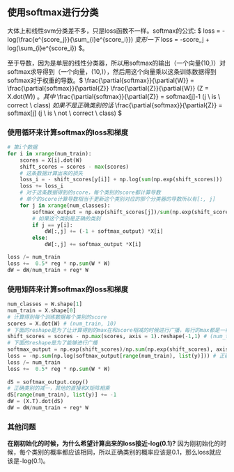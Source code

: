 ## 使用softmax进行分类
大体上和线性svm分类差不多，只是loss函数不一样。softmax的公式: $ loss = -log(\frac{e^{score_j}}{\sum_{i}e^{score_i}}) $变形一下$ loss = -score_j + log(\sum_{i}e^{score_i}) $。

至于导数，因为是单层的线性分类器，所以用softmax的输出（一个向量(10,)）对softmax求导得到（一个向量，(10,)），然后用这个向量乘以这条训练数据得到softmax对于权重的导数。$ \frac{\partial{softmax}}{\partial{W}} = \frac{\partial{softmax}}{\partial{Z}} \frac{\partial{Z}}{\partial{W}} (Z = X.dot(W)) $。其中$ \frac{\partial{softmax}}{\partial{Z}} = softmax[j]-1 (j \ is \ correct \ class) $如果不是正确类别的话$ \frac{\partial{softmax}}{\partial{Z}} = softmax[j] (j \ is \ not \ correct \ class) $


### 使用循环来计算softmax的loss和梯度
```python
# 第i个数据
for i in xrange(num_train):
    scores = X[i].dot(W)
    shift_scores = scores - max(scores)
    # 这条数据计算出来的损失
    loss_i = - shift_scores[y[i]] + np.log(sum(np.exp(shift_scores)))
    loss += loss_i
    # 对于这条数据得到的score，每个类别的score都计算导数
    # 单个的score计算导数相当于更新这个类别对应的那个分类器的导数所以有[:, j]
    for j in xrange(num_classes):
        softmax_output = np.exp(shift_scores[j])/sum(np.exp(shift_scores))
        # 如果这个类别是正确的类别
        if j == y[i]:
            dW[:,j] += (-1 + softmax_output) *X[i] 
        else: 
            dW[:,j] += softmax_output *X[i] 

loss /= num_train 
loss +=  0.5* reg * np.sum(W * W)
dW = dW/num_train + reg* W 
```

### 使用矩阵来计算softmax的loss和梯度
```python
num_classes = W.shape[1]
num_train = X.shape[0]
# 计算得到每个训练数据每个类别的score
scores = X.dot(W) # (num_train, 10)
# 下面的reshape是为了让计算得到的max在和score相减的时候进行广播，每行的max都是一样的
shift_scores = scores - np.max(scores, axis = 1).reshape(-1,1) # (num_train, 10)
# 下面的reshape是为了能够进行广播
softmax_output = np.exp(shift_scores)/np.sum(np.exp(shift_scores), axis = 1).reshape(-1,1) # (num_train, 10)
loss = -np.sum(np.log(softmax_output[range(num_train), list(y)])) # 正确类别的占比的负数
loss /= num_train 
loss +=  0.5* reg * np.sum(W * W)
  
dS = softmax_output.copy()
# 正确类别的减一，其他的直接和X矩阵相乘
dS[range(num_train), list(y)] += -1
dW = (X.T).dot(dS)
dW = dW/num_train + reg* W 
```

### 其他问题
**在刚初始化的时候，为什么希望计算出来的loss接近-log(0.1)?** 因为刚初始化的时候，每个类别的概率都应该相同，所以正确类别的概率应该是0.1，那么loss就应该是-log(0.1)。